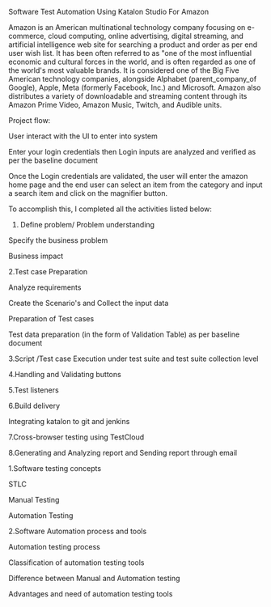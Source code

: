 Software Test Automation Using Katalon Studio For Amazon

Amazon is an American multinational technology company focusing on e-commerce, cloud computing, online advertising, digital streaming, and artificial intelligence web site for searching a product and order as per end user wish list. It has been often referred to as "one of the most influential economic and cultural forces in the world, and is often regarded as one of the world's most valuable brands. It is considered one of the Big Five  American technology companies, alongside Alphabet (parent_company_of Google), Apple, Meta (formerly Facebook, Inc.) and Microsoft. Amazon also distributes a variety of downloadable and streaming content through its Amazon Prime Video, Amazon Music, Twitch, and Audible units.

Project flow:

User interact with the UI to enter into system

Enter your login credentials then Login inputs are analyzed and verified as per the baseline document

Once the Login credentials are validated, the user will enter the amazon home page and the end user can select an item from the category and input a search item and click on the magnifier button.


To accomplish this, I completed all the activities listed below:

1. Define problem/ Problem understanding

Specify the business problem

Business impact 

2.Test case Preparation

Analyze requirements

Create the Scenario's and Collect the input data

Preparation of Test cases

Test data preparation (in the form of Validation Table) as per baseline document


3.Script /Test case Execution under test suite and test suite collection level 

4.Handling  and Validating buttons

5.Test listeners

6.Build delivery

Integrating katalon to git and jenkins

7.Cross-browser testing using TestCloud

8.Generating and Analyzing report and Sending report through email


1.Software testing concepts

STLC	

Manual Testing

Automation Testing


2.Software Automation process and tools 

Automation testing process

Classification of  automation testing tools

Difference between Manual and Automation testing

Advantages and need of automation testing tools
